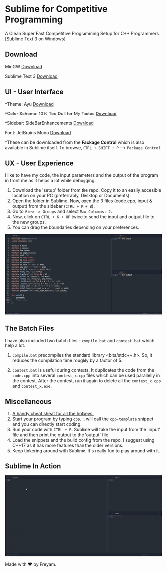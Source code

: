 # Sublime for Competitive Programming
A Clean Super Fast Competitive Programming Setup for C++ Programmers [Sublime Text 3 on Windows]


## Download
MinGW [Download](https://sourceforge.net/projects/mingw/files/latest/download "Download Link")

Sublime Text 3 [Download](https://www.sublimetext.com/3 "Download Link")


## UI - User Interface
^Theme: Ayu [Download](https://packagecontrol.io/packages/ayu "Download Link")

^Color Scheme: 10% Too Dull for My Tastes [Download](https://packagecontrol.io/packages/10%25%20Too%20Dull%20for%20My%20Tastes%20Color%20Scheme "Download Link")

^Sidebar: SideBarEnhancements [Download](https://packagecontrol.io/packages/SideBarEnhancements "Download Link")

Font: JetBrains Mono [Download](https://www.jetbrains.com/lp/mono/ "Download Link")

^These can be downloaded from the **Package Control** which is also available in Sublime itself. To browse, `CTRL + SHIFT + P` --> `Package Control`

## UX - User Experience
I like to have my code, the input parameters and the output of the program in front me as it helps a lot while debugging.

1. Download the 'setup' folder from the repo. Copy it to an easily accesible location on your PC (preferrably, Desktop or Documents).
2. Open the folder in Sublime. Now, open the 3 files (code.cpp, input & output) from the sidebar (`CTRL + K + B`).
3. Go to `View -> Groups` and select `Max Columns: 2`. 
4. Now, click on `CTRL + K + UP` twice to send the input and output file to the new groups.
5. You can drag the boundaries depending on your preferences.


![Screenshot](/src/ui.png?raw=true "My Setup")


## The Batch Files
I have also included two batch files - `compile.bat` and `contest.bat` which help a lot.

1. `compile.bat` precompiles the standard library <bits/stdc++.h>. So, it reduces the compilation time roughly by a factor of 5.

2. `contest.bat` is useful during contests. It duplicates the code from the `code.cpp` into several `contest_x.cpp` files which can be used parallelly in the contest. After the contest, run it again to delete all the `contest_x.cpp` and `contest_x.exe`.


## Miscellaneous
1. [A handy cheat sheat for all the hotkeys.](https://www.shortcutfoo.com/app/dojos/sublime-text-3-win/cheatsheet "Must Learn")
2. Start your program by typing `cpp`. It will call the `cpp-template` snippet and you can directly start coding.
3. Run your code with `CTRL + B`. Sublime will take the input from the 'input' file and then print the output to the 'output' file.
4. Load the snippets and the build config from the repo. I suggest using C++17 as it has more features than the older versions.
5. Keep tinkering around with Sublime. It's really fun to play around with it.


## Sublime In Action
![Sample Code](/src/ux.gif "Sample Code")


Made with :heart: by Freyam.
